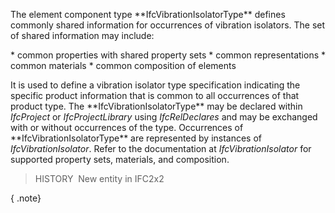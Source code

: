 The element component type \*\*IfcVibrationIsolatorType\*\* defines commonly shared information for occurrences of vibration isolators. The set of shared information may include:

\* common properties with shared property sets
\* common representations
\* common materials
\* common composition of elements

It is used to define a vibration isolator type specification indicating the specific product information that is common to all occurrences of that product type. The \*\*IfcVibrationIsolatorType\*\* may be declared within _IfcProject_ or _IfcProjectLibrary_ using _IfcRelDeclares_ and may be exchanged with or without occurrences of the type. Occurrences of \*\*IfcVibrationIsolatorType\*\* are represented by instances of _IfcVibrationIsolator_. Refer to the documentation at _IfcVibrationIsolator_ for supported property sets, materials, and composition.

> HISTORY&nbsp; New entity in IFC2x2

{ .note}
>
